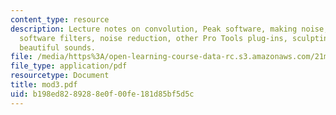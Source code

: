 ```yaml
---
content_type: resource
description: Lecture notes on convolution, Peak software, making noise, dense layering,
  software filters, noise reduction, other Pro Tools plug-ins, sculpting sound, and
  beautiful sounds.
file: /media/https%3A/open-learning-course-data-rc.s3.amazonaws.com/21m-361-composing-with-computers-i-electronic-music-composition-spring-2008/b198ed8289288e0f00fe181d85bf5d5c_mod3.pdf
file_type: application/pdf
resourcetype: Document
title: mod3.pdf
uid: b198ed82-8928-8e0f-00fe-181d85bf5d5c
---
```

